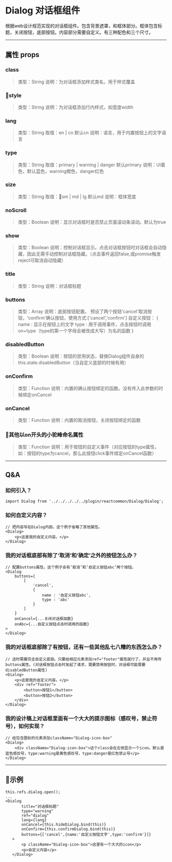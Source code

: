 # Dialog 对话框组件


根据web设计规范实现的对话框组件。包含背景遮罩，和框体部分。框体包含标题，关闭按钮，底部按钮。内容部分需要自定义。有三种配色和三个尺寸。

---------------

## 属性 props

### class
> 类型：String
> 说明：为对话框添加样式类名，用于样式覆盖

### style
> 类型：String
> 说明：为对话框添加行内样式，如宽度width

### lang
> 类型：String
> 取值：en | cn  默认cn
> 说明：语言，用于内置按钮上的文字语言

### type
> 类型：String
> 取值：primary | warning | danger  默认primary
> 说明：UI着色，默认蓝色，warning橙色，danger红色

### size
> 类型：String
> 取值：sm | md | lg  默认md
> 说明：框体宽度

### noScroll
> 类型：Boolean
> 说明：显示对话框时是否禁止页面滚动条滚动。默认为true

### show
> 类型：Boolean
> 说明：控制对话框显示。点击对话框按钮时对话框会自动隐藏，因此无需手动控制对话框隐藏。（点击事件返回false,或promise触发reject可取消自动隐藏）

### title
> 类型：String
> 说明：对话框标题

### buttons
> 类型：Array
> 说明：底部按钮配置。
> 预设了两个按钮'cancel'取消按钮，‘confirm'确认按钮，使用方式:['cancel','confirm']
> 自定义按钮：
	{
		name : <String> 显示在按钮上的文字
		type : <String> 用于调用事件，点击按钮时调用on+type（type的第一个字母会被改成大写）为名的函数
	}

### disabledButton
> 类型：Boolean
> 说明：按钮的禁用状态，替换Dialog组件自身的this.state.disabledButton（当自定义底部的时候有用）

### onConfirm
> 类型：Function
> 说明：内置的确认按钮绑定的函数。没有传入此参数的时候绑定onCancel

### onCancel
> 类型：Function
> 说明：内置的取消按钮，关闭按钮绑定的函数

### 其他以on开头的小驼峰命名属性
> 类型：Function
> 说明：用于按钮的自定义事件（对应按钮的type属性，如：按钮的type为cancel，那么此按钮click事件绑定onCancel函数）

-------------


## Q&A

### 如何引入？
```
import Dialog from '../../../../../plugin/reactcommon/Dialog/Dialog';
```

### 如何自定义内容？
```
// 把内容写在Dialog内部。这个例子省略了其他属性。
<Dialog>
	<p>这是我的自定义内容。</p>
</Dialog>
```

### 我的对话框底部有除了‘取消’和‘确定’之外的按钮怎么办？
```
// 配置buttons属性。这个例子会有‘取消’和‘自定义按钮abc’两个按钮。
<Dialog
	buttons={
		[
			'cancel',
			{
				name : '自定义按钮abc',
				type : 'abc'
			}
		]
	}
	onCancel={...关闭对话框函数}
	onAbc={...自定义按钮点击时调用的函数}
>
</Dialog>
```

### 我的对话框底部除了有按钮，还有一些其他乱七八糟的东西怎么办？
```
// 这时需要完全自定义底部。只要给相应元素添加ref="footer"属性就行了，并且不用传buttons属性。(对话框按钮点击时发起了请求，需要禁用按钮时，对话框可能需要disabledButton属性)
<Dialog>
	<p>这是我的自定义内容。</p>
	<div ref="footer">
		<button>按钮1</button>
		<button>按钮2</button>
	</div>
</Dialog>
```

### 我的设计稿上对话框里面有一个大大的提示图标（感叹号，禁止符号），如何实现？
```
// 给包含图标的元素添加className="Dialog-icon-box"
<Dialog>
	<div className="Dialog-icon-box">这个class会在左侧显示一个icon。默认是蓝色感叹号，type:warning是黄色感叹号，type:danger是红色禁止号</p>
</Dialog>
```

-------------


## 示例

```
this.refs.dialog.open();
...
<Dialog
       title="对话框标题"
       type="warning"
       ref="dialog"
       lang={lang}
       onCancel={this.hideDialog.bind(this)}
       onConfirm={this.confirmDialog.bind(this)}
       buttons={['cancel',{name:'自定义按钮文字',type:'confirm'}]}
   >
       <p className="Dialog-icon-box">这里有一个大大的icon</p>
       <p>自定义内容</p>
   </Dialog>
```